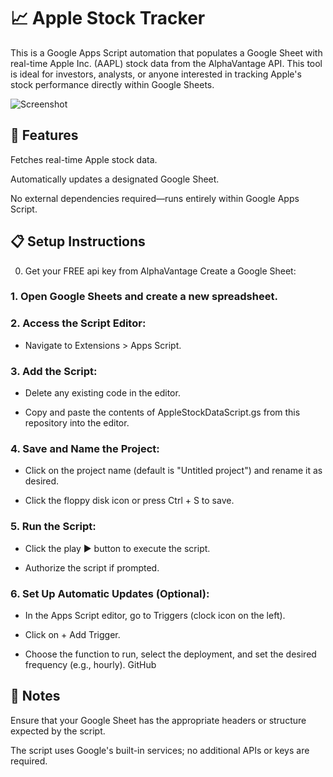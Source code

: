 # 📈 Apple Stock Tracker
This is a Google Apps Script automation that populates a Google Sheet with real-time Apple Inc. (AAPL) stock data from the AlphaVantage API. This tool is ideal for investors, analysts, or anyone interested in tracking Apple's stock performance directly within Google Sheets.

![Screenshot](https://github.com/user-attachments/assets/78d44b22-6a78-4d13-b004-c5c5a1c7e0e4)

## 🚀 Features
Fetches real-time Apple stock data.

Automatically updates a designated Google Sheet.

No external dependencies required—runs entirely within Google Apps Script.

## 📋 Setup Instructions
0. Get your FREE api key from AlphaVantage
Create a Google Sheet:

### 1. Open Google Sheets and create a new spreadsheet.

### 2. Access the Script Editor:

  - Navigate to Extensions > Apps Script.

### 3. Add the Script:

  - Delete any existing code in the editor.

  - Copy and paste the contents of AppleStockDataScript.gs from this repository into the editor.

### 4. Save and Name the Project:

  - Click on the project name (default is "Untitled project") and rename it as desired.

  - Click the floppy disk icon or press Ctrl + S to save.

### 5. Run the Script:

  - Click the play ▶️ button to execute the script.

  - Authorize the script if prompted.

### 6. Set Up Automatic Updates (Optional):

  - In the Apps Script editor, go to Triggers (clock icon on the left).

  - Click on + Add Trigger.

  - Choose the function to run, select the deployment, and set the desired frequency (e.g., hourly).
GitHub

## 📝 Notes
Ensure that your Google Sheet has the appropriate headers or structure expected by the script.

The script uses Google's built-in services; no additional APIs or keys are required.
